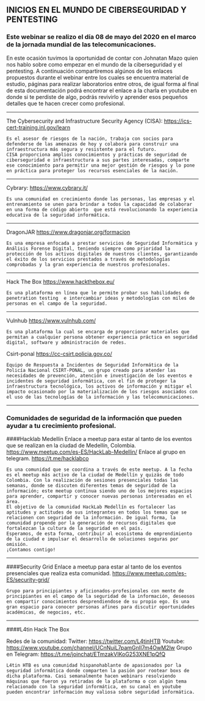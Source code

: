 ## INICIOS EN EL MUNDO DE CIBERSEGURIDAD Y PENTESTING
### Este webinar se realizo el día 08 de mayo del 2020 en el marco de la jornada mundial de las telecomunicaciones.

En este ocasión tuvimos la oportunidad de contar con Johnatan Mazo quien nos hablo sobre como empezar en el mundo de la ciberseguridad y el pentesting.
A continuación compartiremos algúnos de los enlaces propuestos durante el webinar entre los cuales se encuentra material de estudio, páginas para realizar laboratorios entre otros, de igual forma al final de esta documentación podrá encontrar el enlace a la charla en youtube en donde si te perdiste de algo, podrás revivirlo y aprender esos pequeños detalles que te hacen crecer como profesional. 

------------

The Cybersecurity and Infrastructure Security Agency (CISA):
	https://ics-cert-training.inl.gov/learn
	
	Es el asesor de riesgos de la nación, trabaja con socios para defenderse de las amenazas de hoy y colabora para construir una infraestructura más segura y resistente para el futuro.
	CISA proporciona amplios conocimientos y prácticas de seguridad de ciberseguridad e infraestructura a sus partes interesadas, comparte ese conocimiento para permitir una mejor gestión de riesgos y lo pone en práctica para proteger los recursos esenciales de la nación.
------------
Cybrary:
	https://www.cybrary.it/
	
	Es una comunidad en crecimiento donde las personas, las empresas y el entrenamiento se unen para brindar a todos la capacidad de colaborar en una forma de código abierto  que está revolucionando la experiencia educativa de la seguridad informática.
	
------------
DragonJAR
	https://www.dragonjar.org/formacion

	Es una empresa enfocada a prestar servicios de Seguridad Informática y Análisis Forense Digital, teniendo siempre como prioridad la protección de los activos digitales de nuestros clientes, garantizando el éxito de los servicios prestados a través de metodologías comprobadas y la gran experiencia de nuestros profesionales.
	

------------
Hack The Box
	https://www.hackthebox.eu/
	
	Es una plataforma en línea que le permite probar sus habilidades de penetration testing  e intercambiar ideas y metodologías con miles de personas en el campo de la seguridad.
	
------------
Vulnhub
	https://www.vulnhub.com/
	
	Es una plataforma la cual se encarga de proporcionar materiales que permitan a cualquier persona obtener experiencia práctica en seguridad digital, software y administración de redes.
	
Csirt-ponal
https://cc-csirt.policia.gov.co/

	Equipo de Respuesta a Incidentes de Seguridad Informática de la Policía Nacional CSIRT-PONAL, un grupo creado para atender las necesidades de prevención, atención e investigación de los eventos e incidentes de seguridad informática, con el fin de proteger la infraestructura tecnológica, los activos de información y mitigar el impacto ocasionado por la materialización de los riesgos asociados con el uso de las tecnologías de la información y las telecomunicaciones.
------------

### Comunidades de seguridad de la información que pueden ayudar a tu crecimiento profesional. 
####Hacklab Medellín
Enlace a meetup para estar al tanto de los eventos que se realizan en la ciudad de Medellín, Colombia.
https://www.meetup.com/es-ES/HackLab-Medellin/
Enlace al grupo en telegram.
https://t.me/hacklabco

	Es una comunidad que se coordina a través de este meetup. A la fecha es el meetup más activo de la ciudad de Medellín y quizás de todo Colombia. Con la realización de sesiones presenciales todas las semanas, donde se discuten diferentes temas de seguridad de la información; este meetup continua siendo uno de los mejores espacios para aprender, compartir y conocer nuevas personas interesadas en el área.
	El objetivo de la comunidad HackLab Medellín es fortalecer las aptitudes y actitudes de sus integrantes en todos los temas que se relacionen con seguridad de la información. De igual forma, la comunidad propende por la generación de recursos digitales que fortalezcan la cultura de la seguridad en el país.
	Esperamos, de esta forma, contribuir al ecosistema de emprendimiento de la ciudad e impulsar el desarrollo de soluciones seguras por omisión.
	¡Contamos contigo!

------------
####Security Grid
Enlace a meetup para estar al tanto de los eventos presenciales que realiza esta comunidad. 
https://www.meetup.com/es-ES/security-grid/

	Grupo para principiantes y aficionados-profesionales con mente de principiantes en el campo de la seguridad de la información, deseosos en compartir conocimientos desprendiendose de su propio ego. Es una gran espacio para conocer personas afines para discutir oportunidades académicas, de negocios, etc.

------------
####L4tin Hack The Box
	
Redes de la comunidad:
	Twitter:
	https://twitter.com/L4tinHTB
	Youtube:
	https://www.youtube.com/channel/UCnNuiL7pamGnII7m4OwM2lw
	Grupo en Telegram:
	https://t.me/joinchat/ETmzakVIKoG253XNE1pQfQ

	L4tin HTB es una comunidad hispanohablante de apasionados por la seguridad informática donde comparten la pasión por rootear boxs de dicha plataforma. Casi semanalmente hacen webinars resolviendo máquinas que fueron ya retiradas de la plataforma o con algún tema relacionado con la seguridad informática, en su canal en youtube pueden encontrar información muy valiosa sobre seguridad informática. 
	
